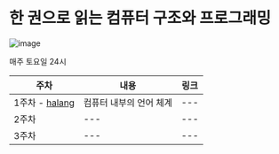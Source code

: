 # 한 권으로 읽는 컴퓨터 구조와 프로그래밍

![image](https://user-images.githubusercontent.com/64428916/195994033-40c62410-4df4-40f1-858a-93afbc8be5ef.png)


매주 토요일 24시

|주차|내용|링크|
|------|---|---|
|1주차 - [halang](https://github.com/haryung-lee)|컴퓨터 내부의 언어 체계|---|
|2주차|---|---|
|3주차|---|---|

